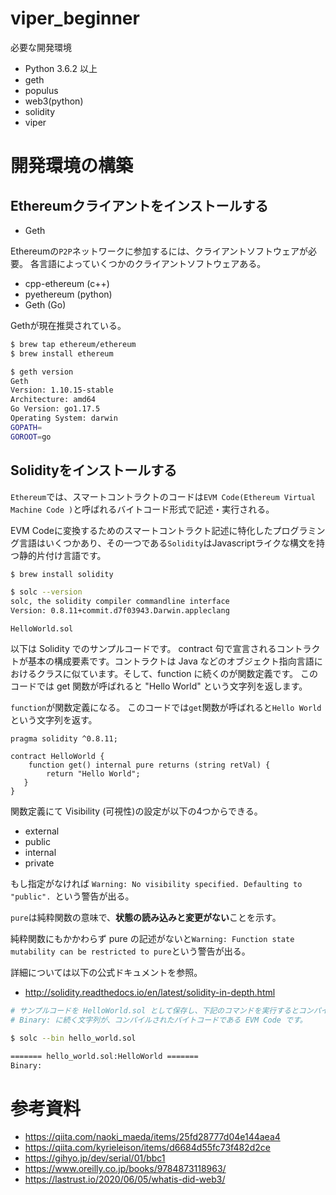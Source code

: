 # viper_beginner

必要な開発環境

- Python 3.6.2 以上
- geth
- populus
- web3(python)
- solidity
- viper

# 開発環境の構築

## Ethereumクライアントをインストールする

- Geth

Ethereumの`P2P`ネットワークに参加するには、クライアントソフトウェアが必要。
各言語によっていくつかのクライアントソフトウェアある。

- cpp-ethereum (c++)
- pyethereum (python)
- Geth (Go)

Gethが現在推奨されている。

```Bash
$ brew tap ethereum/ethereum
$ brew install ethereum

$ geth version
Geth
Version: 1.10.15-stable
Architecture: amd64
Go Version: go1.17.5
Operating System: darwin
GOPATH=
GOROOT=go
```

## Solidityをインストールする

`Ethereum`では、スマートコントラクトのコードは`EVM Code(Ethereum Virtual Machine Code )`と呼ばれるバイトコード形式で記述・実行される。

EVM Codeに変換するためのスマートコントラクト記述に特化したプログラミング言語はいくつかあり、その一つである`Solidity`はJavascriptライクな構文を持つ静的片付け言語です。

```Bash
$ brew install solidity

$ solc --version
solc, the solidity compiler commandline interface
Version: 0.8.11+commit.d7f03943.Darwin.appleclang
```

`HelloWorld.sol`

以下は Solidity でのサンプルコードです。
contract 句で宣言されるコントラクトが基本の構成要素です。コントラクトは Java などのオブジェクト指向言語におけるクラスに似ています。そして、function に続くのが関数定義です。
このコードでは get 関数が呼ばれると "Hello World" という文字列を返します。

`function`が関数定義になる。
このコードでは`get`関数が呼ばれると`Hello World`という文字列を返す。

```
pragma solidity ^0.8.11;

contract HelloWorld {
    function get() internal pure returns (string retVal) {
        return "Hello World";
   }
}
```

関数定義にて Visibility (可視性)の設定が以下の4つからできる。

- external
- public
- internal
- private

もし指定がなければ `Warning: No visibility specified. Defaulting to "public". `という警告が出る。

`pure`は純粋関数の意味で、**状態の読み込みと変更がない**ことを示す。

純粋関数にもかかわらず pure の記述がないと`Warning: Function state mutability can be restricted to pure`という警告が出る。

詳細については以下の公式ドキュメントを参照。

- http://solidity.readthedocs.io/en/latest/solidity-in-depth.html

```Bash
# サンプルコードを HelloWorld.sol として保存し、下記のコマンドを実行するとコンパイルできます。
# Binary: に続く文字列が、コンパイルされたバイトコードである EVM Code です。

$ solc --bin hello_world.sol

======= hello_world.sol:HelloWorld =======
Binary:

```

# 参考資料

- https://qiita.com/naoki_maeda/items/25fd28777d04e144aea4
- https://qiita.com/kyrieleison/items/d6684d55fc73f482d2ce
- https://gihyo.jp/dev/serial/01/bbc1
- https://www.oreilly.co.jp/books/9784873118963/
- https://lastrust.io/2020/06/05/whatis-did-web3/
